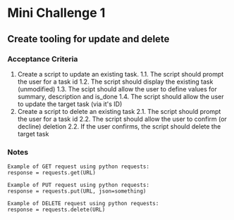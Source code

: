 # Mini Challenge 1

## Create tooling for update and delete

### Acceptance Criteria

1. Create a script to update an existing task.
   1.1. The script should prompt the user for a task id
   1.2. The script should display the existing task (unmodified)
   1.3. The scipt should allow the user to define values for summary, description and is_done
   1.4. The script should allow the user to update the target task (via it's ID)
2. Create a script to delete an existing task
   2.1. The script should prompt the user for a task id
   2.2. The script should allow the user to confirm (or decline) deletion
   2.2. If the user confirms, the script should delete the target task

### Notes

```
Example of GET request using python requests:
response = requests.get(URL)

Example of PUT request using python requests:
response = requests.put(URL, json=something)

Example of DELETE request using python requests:
response = requests.delete(URL)
```
